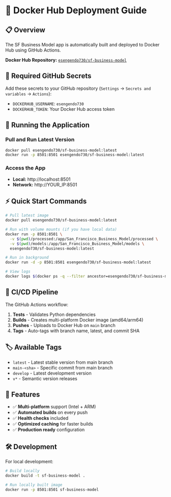 # 🚀 Docker Hub Deployment Guide

## 📋 Overview

The SF Business Model app is automatically built and deployed to Docker Hub using GitHub Actions.

**Docker Hub Repository:** [`esengendo730/sf-business-model`](https://hub.docker.com/r/esengendo730/sf-business-model)

## 🔧 Required GitHub Secrets

Add these secrets to your GitHub repository (`Settings` → `Secrets and variables` → `Actions`):

- `DOCKERHUB_USERNAME`: `esengendo730`
- `DOCKERHUB_TOKEN`: Your Docker Hub access token

## 🐳 Running the Application

### Pull and Run Latest Version
```bash
docker pull esengendo730/sf-business-model:latest
docker run -p 8501:8501 esengendo730/sf-business-model:latest
```

### Access the App
- **Local:** http://localhost:8501
- **Network:** http://YOUR_IP:8501

## ⚡ Quick Start Commands

```bash
# Pull latest image
docker pull esengendo730/sf-business-model:latest

# Run with volume mounts (if you have local data)
docker run -p 8501:8501 \
  -v $(pwd)/processed:/app/San_Francisco_Business_Model/processed \
  -v $(pwd)/models:/app/San_Francisco_Business_Model/models \
  esengendo730/sf-business-model:latest

# Run in background
docker run -d -p 8501:8501 esengendo730/sf-business-model:latest

# View logs
docker logs $(docker ps -q --filter ancestor=esengendo730/sf-business-model:latest)
```

## 🔄 CI/CD Pipeline

The GitHub Actions workflow:
1. **Tests** - Validates Python dependencies
2. **Builds** - Creates multi-platform Docker image (amd64/arm64)  
3. **Pushes** - Uploads to Docker Hub on `main` branch
4. **Tags** - Auto-tags with branch name, latest, and commit SHA

## 🏷️ Available Tags

- `latest` - Latest stable version from main branch
- `main-<sha>` - Specific commit from main branch
- `develop` - Latest development version
- `v*` - Semantic version releases

## 🌟 Features

- ✅ **Multi-platform** support (Intel + ARM)
- ✅ **Automated builds** on every push
- ✅ **Health checks** included
- ✅ **Optimized caching** for faster builds
- ✅ **Production ready** configuration

## 🛠️ Development

For local development:
```bash
# Build locally
docker build -t sf-business-model .

# Run locally built image
docker run -p 8501:8501 sf-business-model
``` 